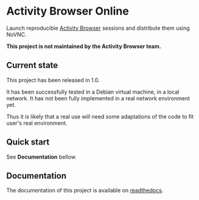 # Activity Browser Online

Launch reproducible [Activity Browser](https://github.com/LCA-ActivityBrowser/activity-browser) sessions and distribute them using NoVNC.

**This project is not maintained by the Activity Browser team.**

## Current state

This project has been released in 1.0.

It has been successfully tested in a Debian virtual machine, in a local network. It has not been fully implemented in a real network environment yet.

Thus it is likely that a real use will need some adaptations of the code to fit user's real environment.

## Quick start

See **Documentation** bellow.

## Documentation

The documentation of this project is available on [readthedocs](https://activity-browser-online.readthedocs.io/en/latest/).
